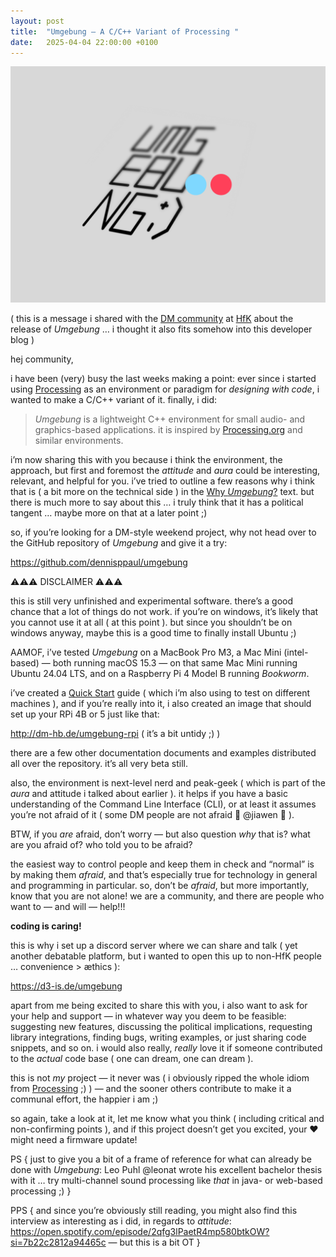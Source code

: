 ```yaml
---
layout: post
title:  "Umgebung — A C/C++ Variant of Processing "
date:   2025-04-04 22:00:00 +0100
---
```


![2025-04-04-Umgebung--A-C-C++Variant-of-Processing.png](/assets/2025-04-04-Umgebung--A-C-C++Variant-of-Processing.png)

( this is a message i shared with the [DM community](https://digitalmedia-bremen.de) at [HfK](https://www.hfk-bremen.de) about the release of *Umgebung* … i thought it also fits somehow into this developer blog )

hej community,

i have been (very) busy the last weeks making a point: ever since i started using [Processing](https://processing.org) as an environment or paradigm for _designing with code_, i wanted to make a C/C++ variant of it. finally, i did:

> _Umgebung_ is a lightweight C++ environment for small audio- and graphics-based applications. it is inspired by [Processing.org](https://processing.org) and similar environments.

i’m now sharing this with you because i think the environment, the approach, but first and foremost the _attitude_ and _aura_ could be interesting, relevant, and helpful for you. i’ve tried to outline a few reasons why i think that is ( a bit more on the technical side ) in the [Why _Umgebung_?](https://github.com/dennisppaul/umgebung) text. but there is much more to say about this … i truly think that it has a political tangent … maybe more on that at a later point ;)

so, if you’re looking for a DM-style weekend project, why not head over to the GitHub repository of _Umgebung_ and give it a try:

https://github.com/dennisppaul/umgebung

⚠️⚠️⚠️ DISCLAIMER ⚠️⚠️⚠️

this is still very unfinished and experimental software. there’s a good chance that a lot of things do not work. if you’re on windows, it’s likely that you cannot use it at all ( at this point ). but since you shouldn’t be on windows anyway, maybe this is a good time to finally install Ubuntu ;)

AAMOF, i’ve tested _Umgebung_ on a MacBook Pro M3, a Mac Mini (intel-based) — both running macOS 15.3 — on that same Mac Mini running Ubuntu 24.04 LTS, and on a Raspberry Pi 4 Model B running _Bookworm_.

i’ve created a [Quick Start](https://github.com/dennisppaul/umgebung) guide ( which i’m also using to test on different machines ), and if you’re really into it, i also created an image that should set up your RPi 4B or 5 just like that:

http://dm-hb.de/umgebung-rpi ( it’s a bit untidy ;) )

there are a few other documentation documents and examples distributed all over the repository. it’s all very beta still.

also, the environment is next-level nerd and peak-geek ( which is part of the _aura_ and attitude i talked about earlier ). it helps if you have a basic understanding of the Command Line Interface (CLI), or at least it assumes you’re not afraid of it ( some DM people are not afraid 👋 @jiawen 👋 ).

BTW, if you _are_ afraid, don’t worry — but also question _why_ that is? what are you afraid of? who told you to be afraid?

the easiest way to control people and keep them in check and “normal” is by making them _afraid_, and that’s especially true for technology in general and programming in particular. so, don’t be _afraid_, but more importantly, know that you are not alone! we are a community, and there are people who want to — and will — help!!!

**coding is caring!**

this is why i set up a discord server where we can share and talk ( yet another debatable platform, but i wanted to open this up to non-HfK people … convenience > æthics ):

https://d3-is.de/umgebung

apart from me being excited to share this with you, i also want to ask for your help and support — in whatever way you deem to be feasible: suggesting new features, discussing the political implications, requesting library integrations, finding bugs, writing examples, or just sharing code snippets, and so on. i would also really, _really_ love it if someone contributed to the _actual_ code base ( one can dream, one can dream ).

this is not _my_ project — it never was ( i obviously ripped the whole idiom from [Processing](https://processing.org) ;) ) — and the sooner others contribute to make it a communal effort, the happier i am ;)

so again, take a look at it, let me know what you think ( including critical and non-confirming points ), and if this project doesn’t get you excited, your ❤️ might need a firmware update!

PS { just to give you a bit of a frame of reference for what can already be done with _Umgebung_: Leo Puhl @leonat wrote his excellent bachelor thesis with it … try multi-channel sound processing like _that_ in java- or web-based processing ;) }

PPS { and since you’re obviously still reading, you might also find this interview as interesting as i did, in regards to _attitude_: https://open.spotify.com/episode/2qfg3lPaetR4mp580btkOW?si=7b22c2812a94465c — but this is a bit OT }
